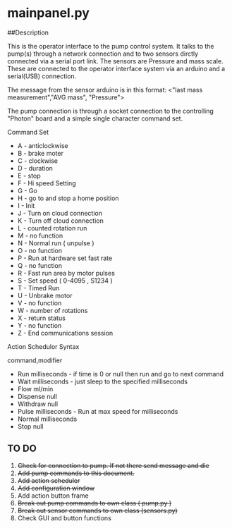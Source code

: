 # mainpanel.py

##Description

This is the operator interface to the pump control system. 
It talks to the pump(s) through a network connection and to two sensors
dirctly connected via a serial port link.
The sensors are Pressure and mass scale. These are connected to the operator
interface system via an arduino and a serial(USB) connection.

The message from the sensor arduino is in this format:
 <"last mass measurement","AVG mass", "Pressure">

The pump connection is through a socket connection to the controlling
"Photon" board and a simple single character command set. 

Command Set

* A - anticlockwise 
* B - brake moter
* C - clockwise
* D - duration
* E - stop
* F - Hi speed Setting
* G - Go
* H - go to and stop a home position
* I - Init
* J - Turn on cloud connection
* K - Turn off cloud connection
* L - counted rotation run
* M - no function
* N - Normal run ( unpulse )
* O - no function
* P - Run at hardware set fast rate
* Q - no function
* R - Fast run area by motor pulses
* S - Set speed ( 0-4095 , S1234 )
* T - Timed Run
* U - Unbrake motor
* V - no function
* W - number of rotations
* X - return status
* Y - no function
* Z - End communications session

Action Schedulor Syntax

command,modifier

* Run milliseconds  - if time is 0 or null then run and go to next command
* Wait milliseconds - just sleep to the specified milliseconds
* Flow ml/min
* Dispense null
* Withdraw null
* Pulse milliseconds - Run at max speed for milliseconds
* Normal milliseconds 
* Stop null

## TO DO

1. ~~Check for connection to pump. If not there send message and die~~
2. ~~Add pump commands to this document.~~  
3. ~~Add action scheduler~~
4. ~~Add configuration window~~
5. Add action button frame
6. ~~Break out pump commands to own class ( pump.py )~~
7. ~~Break out sensor commands to own class (sensors.py)~~
8. Check GUI and button functions

